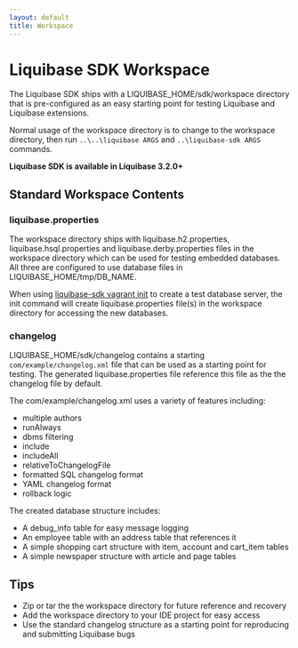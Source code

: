 ```yaml
---
layout: default
title: Workspace
---
```


# Liquibase SDK Workspace

The Liquibase SDK ships with a LIQUIBASE_HOME/sdk/workspace directory that is pre-configured as an easy starting point for testing Liquibase and Liquibase extensions.

Normal usage of the workspace directory is to change to the workspace directory, then run `..\..\liquibase ARGS` and `..\liquibase-sdk ARGS` commands.

__Liquibase SDK is available in Liquibase 3.2.0+__

## Standard Workspace Contents

### liquibase.properties

The workspace directory ships with liquibase.h2.properties, liquibase.hsql.properties and liquibase.derby.properties files in the workspace directory which can be used for testing
embedded databases. All three are configured to use database files in LIQUIBASE_HOME/tmp/DB_NAME.

When using [liquibase-sdk vagrant init](vagrant.html) to create a test database server, the init command will create liquibase.properties file(s) in the workspace directory for accessing the new databases.

### changelog

LIQUIBASE_HOME/sdk/changelog contains a starting `com/example/changelog.xml` file that can be used as a starting point for testing. The generated liquibase.properties file reference this file as the
the changelog file by default.

The com/example/changelog.xml uses a variety of features including:

* multiple authors
* runAlways
* dbms filtering
* include
* includeAll
* relativeToChangelogFile
* formatted SQL changelog format
* YAML changelog format
* rollback logic

The created database structure includes:

* A debug_info table for easy message logging
* An employee table with an address table that references it
* A simple shopping cart structure with item, account and cart_item tables
* A simple newspaper structure with article and page tables

## Tips

* Zip or tar the the workspace directory for future reference and recovery
* Add the workspace directory to your IDE project for easy access
* Use the standard changelog structure as a starting point for reproducing and submitting Liquibase bugs
